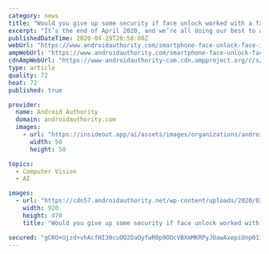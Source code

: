 ```yaml
---
category: news
title: "Would you give up some security if face unlock worked with a face mask on?"
excerpt: "It’s the end of April 2020, and we’re all doing our best to adjust to the new normal of social distancing and wearing face masks wherever we go. Companies around the world are pivoting their business models to create face masks for those who need them."
publishedDateTime: 2020-04-29T20:58:00Z
webUrl: "https://www.androidauthority.com/smartphone-face-unlock-face-id-masks-coronavirus-1113161/"
ampWebUrl: "https://www.androidauthority.com/smartphone-face-unlock-face-id-masks-coronavirus-1113161/amp/"
cdnAmpWebUrl: "https://www-androidauthority-com.cdn.ampproject.org/c/s/www.androidauthority.com/smartphone-face-unlock-face-id-masks-coronavirus-1113161/amp/"
type: article
quality: 72
heat: 72
published: true

provider:
  name: Android Authority
  domain: androidauthority.com
  images:
    - url: "https://insideout.app/ai/assets/images/organizations/androidauthority.com-50x50.jpg"
      width: 50
      height: 50

topics:
  - Computer Vision
  - AI

images:
  - url: "https://cdn57.androidauthority.net/wp-content/uploads/2020/03/Woman-wearing-facemask-1-920x470.jpg"
    width: 920
    height: 470
    title: "Would you give up some security if face unlock worked with a face mask on?"

secured: "gCKO+Ujzd+vhAcfHI30cuOQ2DaOyfwR0p9OOcVBXmMKRPyJOawAxepiUnp01iFqsOY0P/otBmHw/TtpUK6cfHbi6nYn3dgsDwaOaNQvesAARAqVXHgzKDTtlHR8mrlU7X7Uas7oF75755wPZEpv0wEW/v8xSM1UVE/abY9FujZKeEGU6VYstk31fA2lpgFm/FlCETVenE6VEhhef9eWv0Gem9yi1WZo9y7hvP/As3MeoyFnUX0sCacs3eTjN6pmKU887bgd0RmJiKjQ8L6BwlG5siYRz0J32pH5XOgWNrzKtCdmRjIgfF4gF1zts1NRusMkgV/c7UPzbUpyVxkc75ntsUdfJ0fJgDutMvdjjxdZ1bLy/zNyxcAdo5EcTkU/JBfbLXmAutYURE0kG7OV4bM/XPicKOYsymIvM/FyCWmGmuCj9thZY860tYVlFs9nUL8WylDGpWgcyVAm6BiKDcx3BEW9OAxFEjoGDVt6HzGE=;edDOb+QDo1vDmDz6BYRAxA=="
---
```


